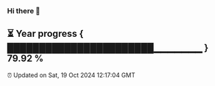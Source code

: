 ### Hi there 👋
⏳ Year progress { ███████████████████████▁▁▁▁▁▁▁ } 79.92 %
---
⏰ Updated on Sat, 19 Oct 2024 12:17:04 GMT

